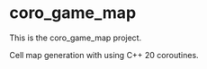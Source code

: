 # coro_game_map

This is the coro_game_map project.

Cell map generation with using C++ 20 coroutines.

